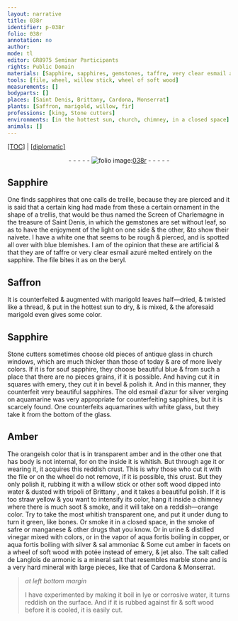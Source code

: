 ```yaml
---
layout: narrative
title: 038r
identifier: p-038r
folio: 038r
annotation: no
author:
mode: tl
editor: GR8975 Seminar Participants
rights: Public Domain
materials: [Sapphire, sapphires, gemstones, taffre, very clear esmail azuré, sapphire, beryl, Saffron, marigold leaves, thread, antique glass, emery, esmail d’azur, silver, aquamarines, white glass, glass, Amber, transparent amber, willow, soft wood, water, tripoli of Brittany, soot, smoke, dung, bones, smoke of safre, manganese, drugs, urine, distilled vinegar, vapor of aqua fortis, copper, aqua fortis, sal ammoniac, amber, potée, jet, salt called de Langlois de armonic, mineral salt, marble stone, lye, corrosive water, fir]
tools: [file, wheel, willow stick, wheel of soft wood]
measurements: []
bodyparts: []
places: [Saint Denis, Brittany, Cardona, Monserrat]
plants: [Saffron, marigold, willow, fir]
professions: [king, Stone cutters]
environments: [in the hottest sun, church, chimney, in a closed space]
animals: []
---
```


 <p><a href="{{ site.baseurl }}/translation/">[TOC]</a> | <a href="{{ site.baseurl }}/texts/p-038r_tc/" target="_blank">[diplomatic]</a></p><div class="folio" align="center">- - - - - <a href="http://gallica.bnf.fr/ark:/12148/btv1b10500001g/f81.image" target="_blank"><img src="https://cu-mkp.github.io/2017-workshop-edition/assets/photo-icon.png" alt="folio image: " style="display:inline-block; margin-bottom:-3px;"/>038r</a> - - - - - </div>  
  

## <span class="m">Sapphire</span>

 
One finds <span class="m">sapphires</span> that one calls de treille, because they are pierced and it is said that a certain <span class="pro">king</span> had made from these a certain ornament in the shape of a trellis, that would be thus named the Screen of <span class="pn">Charlemagne</span> in the treasure of <span class="pl">Saint Denis</span>, in which the <span class="m">gemstones</span> are set without leaf, so as to have the enjoyment of the light on one side & the other, &to show their naivete. I have a white one that seems to be rough & pierced, and is spotted all over with blue blemishes. I am of the opinion that these are artificial & that they are of <span class="m">taffre</span> or <span class="m">very clear esmail azuré</span> melted entirely on the <span class="m">sapphire</span>. <span class="add">The <span class="tl">file</span> bites it as on the <span class="m">beryl</span>.</span>
 
 
  

## <span class="m"><span class="pa">Saffron</span></span>

 
It is counterfeited & augmented with <span class="m"><span class="pa">marigold</span> leaves</span> half—dried, & twisted like a <span class="m">thread</span>, & put <span class="env">in the hottest sun</span> to dry, & is mixed, & the aforesaid <span class="pa">marigold</span> even gives some color.
 
 
  

## <span class="m">Sapphire</span>

 
<span class="pro">Stone cutters</span> sometimes choose old pieces of <span class="m">antique glass</span> in <span class="env">church</span> windows, which are much thicker than those of <span class="tmp">today</span> & are of more lively colors. If it is for <span class="del">souf</span> <span class="m">sapphire</span>, they choose beautiful blue & from such a place that there are no <span class="del">pieces</span> <span class="add">grains</span>, if it is possible. And having cut it in squares with <span class="m">emery</span>, they cut it in bevel & polish it. And in this manner, they counterfeit very beautiful <span class="m">sapphires</span>. The old <span class="m">esmail d’azur</span> for <span class="m">silver</span> verging on aquamarine was very appropriate for counterfeiting <span class="m">sapphires</span>, but it is scarcely found. One counterfeits <span class="m">aquamarines</span> with <span class="m">white glass</span>, but they take it from the bottom of the <span class="m">glass</span>.
 
 
  

## <span class="m">Amber</span>

 
The orangeish color that is in <span class="m">transparent amber</span> and in the other one that has body is not internal, for on the inside it is whitish. But through age <span class="del">it</span> or wearing it, it acquires this reddish crust. This is why those who cut it with the <span class="tl">file</span> or on the <span class="tl">wheel</span> do not remove, if it is possible, this crust. But they only polish it, rubbing it with a <span class="tl"><span class="m"><span class="pa">willow</span></span> stick</span> or other <span class="m">soft wood</span> dipped into <span class="m">water</span> & dusted with <span class="m">tripoli of <span class="pl">Brittany</span></span> , and it takes a beautiful polish. If it is too straw yellow & you want to intensify its color, hang it inside a <span class="env">chimney</span> where there is much <span class="m">soot</span> & <span class="m">smoke</span>, and it will take on a reddish—orange color. Try to take the most whitish transparent one, and put it under <span class="m">dung</span> to turn it green, like <span class="m">bones</span>. Or <span class="m">smoke</span> it <span class="env">in a closed space</span>, in the <span class="m">smoke of safre</span> or <span class="m">manganese</span> & other <span class="m">drugs</span> that you know. Or in <span class="m">urine</span> & <span class="m">distilled vinegar</span> mixed with colors, or in the <span class="m">vapor of aqua fortis</span> boiling in <span class="m">copper</span>, or <span class="m">aqua fortis</span> boiling with <span class="m">silver</span> & <span class="m">sal ammoniac</span> & Some cut <span class="m">amber</span> in facets on a <span class="tl">wheel of <span class="m">soft wood</span></span> with <span class="m">potée</span> instead of <span class="m">emery</span>, & <span class="m">jet</span> also. The <span class="m">salt called de Langlois de armonic</span> is a <span class="m">mineral salt</span> that resembles <span class="m">marble stone</span> and is a very hard mineral with large pieces, like that of <span class="pl">Cardona</span> & <span class="pl">Monserrat</span>.
 
> *at left bottom margin*
> 
> 
>   I have experimented by making it boil in <span class="m">lye</span> or <span class="m">corrosive water</span>, it turns reddish on the surface. And if it is rubbed against <span class="m"><span class="pa">fir</span></span> & <span class="m">soft wood</span> before it is cooled, it is easily cut.
 
 